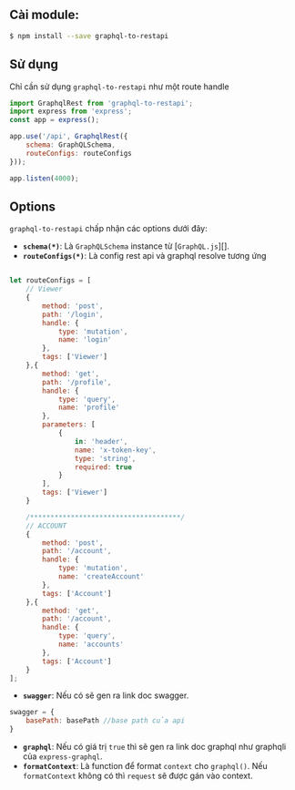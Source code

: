 

## Cài module:
```bash
$ npm install --save graphql-to-restapi
```

## Sử dụng

Chỉ cần sử dụng `graphql-to-restapi` như một route handle

```js
import GraphqlRest from 'graphql-to-restapi';
import express from 'express';
const app = express();

app.use('/api', GraphqlRest({
	schema: GraphQLSchema,
	routeConfigs: routeConfigs
}));

app.listen(4000);
```

## Options

`graphql-to-restapi` chấp nhận các options dưới đây:

* **`schema(*)`**: Là `GraphQLSchema` instance từ [`GraphQL.js`][].
* **`routeConfigs(*)`**: Là config rest api và graphql resolve tương ứng

```js

let routeConfigs = [
    // Viewer
    {
        method: 'post',
        path: '/login',
        handle: {
            type: 'mutation',
            name: 'login'
        },
        tags: ['Viewer']
    },{
        method: 'get',
        path: '/profile',
        handle: {
            type: 'query',
            name: 'profile'
        },
        parameters: [
            {
                in: 'header',
                name: 'x-token-key',
                type: 'string',
                required: true
            }
        ],
        tags: ['Viewer']
    }

    /*************************************/
    // ACCOUNT
    {
        method: 'post',
        path: '/account',
        handle: {
            type: 'mutation',
            name: 'createAccount'
        },
        tags: ['Account']
    },{
        method: 'get',
        path: '/account',
        handle: {
            type: 'query',
            name: 'accounts'
        },
        tags: ['Account']
    }
];

```

* **`swagger`**: Nếu có sẽ gen ra link doc swagger.
```js
swagger = {
    basePath: basePath //base path của api
}

```

* **`graphql`**: Nếu có giá trị `true` thì sẽ gen ra link doc graphql như graphqli của `express-graphql`.
* **`formatContext`**: Là function để format `context` cho `graphql()`. Nếu `formatContext` không có thì `request` sẽ được gán vào context.